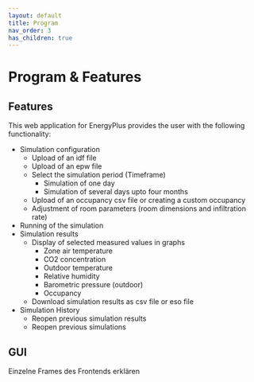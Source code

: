 ```yaml
---
layout: default
title: Program
nav_order: 3
has_children: true
---
```


# Program & Features

## Features 
This web application for EnergyPlus provides the user with the following functionality:

   * Simulation configuration
      * Upload of an idf file
      * Upload of an epw file
      * Select the simulation period (Timeframe)
         * Simulation of one day
         * Simulation of several days upto four months
      * Upload of an occupancy csv file or creating a custom occupancy
      * Adjustment of room parameters (room dimensions and infiltration rate)
   * Running of the simulation
   * Simulation results
      * Display of selected measured values in graphs
         * Zone air temperature
         * CO2 concentration
         * Outdoor temperature
         * Relative humidity
         * Barometric pressure (outdoor)
         * Occupancy
      * Download simulation results as csv file or eso file
   * Simulation History
      * Reopen previous simulation results
      * Reopen previous simulations
 

## GUI 
Einzelne Frames des Frontends erklären
